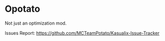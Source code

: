 # Opotato
Not just an optimization mod.

Issues Report: https://github.com/MCTeamPotato/Kasualix-Issue-Tracker
